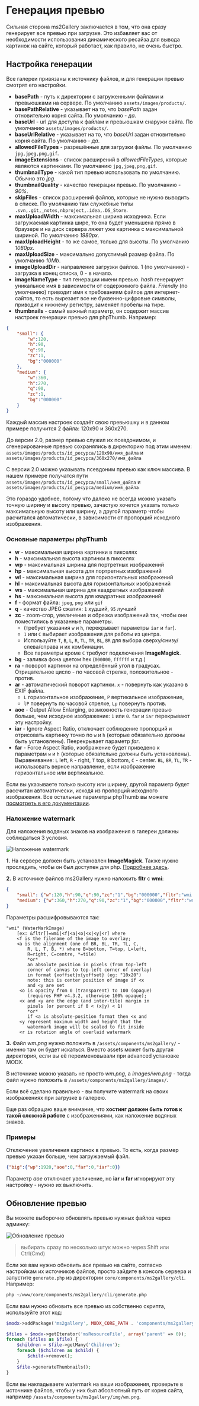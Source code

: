 # Генерация превью

Сильная сторона ms2Gallery заключается в том, что она сразу генерирует все превью при загрузке.
Это избавляет вас от необходимости использования динамического ресайза для вывода картинок на сайте, который работает, как правило, не очень быстро.

## Настройка генерации

Все галереи привязаны к источнику файлов, и для генерации превью смотрят его настройки.

* **basePath** - путь к директории с загруженными файлами и превьюшками на сервере. По умолчанию `assets/images/products/`.
* **basePathRelative** - указывает на то, что *basePath* задан отновительно корня сайта. По умолчанию - *да*.
* **baseUrl** - url для доступа к файлам и превьюшкам снаружи сайта. По умолчанию `assets/images/products/`.
* **baseUrlRelative** - указывает на то, что *baseUrl* задан отновительно корня сайта. По умолчанию - *да*.
* **allowedFileTypes** - разрешённые для загрузки файлы. По умолчанию `jpg,jpeg,png,gif`.
* **imageExtensions** - список расширений в *allowedFileTypes*, которые являются картинками. По умолчанию `jpg,jpeg,png,gif`.
* **thumbnailType** - какой тип превью использовать по умолчанию. Обычно это *jpg*.
* **thumbnailQuality** - качество генерации превью. По умолчанию - *90%*.
* **skipFiles** - список расширений файлов, которые не нужно выводить в списке. По умолчанию там служебные типы `.svn,.git,_notes,nbproject,.idea,.DS_Store`.
* **maxUploadWidth** - максимальная ширина исходника. Если загружаемая картинка шире, то она будет уменьшена прямо в браузере и на диск сервера ляжет уже картинка с максимальной шириной. По умолчанию *1980px*.
* **maxUploadHeight** - то же самое, только для высоты. По умолчанию *1080px*.
* **maxUploadSize** - максимально допустимый размер файла. По умолчанию *10Mb*.
* **imageUploadDir** - направление загрузки файлов. 1 (по умолчанию) - загрузка в конец списка, 0 - в начало.
* **imageNameType** - тип генерации имени превью. *hash* генерирует уникальное имя в зависимости от содержимого файла. *Friendly* (по умолчанию) приводит имя к требованиям файлов для интернет-сайтов, то есть вырезает все не буквенно-цифровые символы, приводит к нижнему регистру, заменяет пробелы на тире.
* **thumbnails** - самый важный параметр, он содержит массив настроек генерации превью для phpThumb. Например:

```json
{
    "small": {
        "w":120,
        "h":90,
        "q":90,
        "zc":1,
        "bg":"000000"
    },
    "medium": {
        "w":360,
        "h":270,
        "q":90,
        "zc":1,
        "bg":"000000"
    }
}
```

Каждый массив настроек создаёт свою превьюшку и в данном примере получится 2 файла: 120x90 и 360x270.

До версии 2.0, размер превью служил их псевдонимом, и сгенерированные превью сохранялись в директорию под этим именем:
`assets/images/products/id_ресурса/120x90/имя_файла` и `assets/images/products/id_ресурса/360x270/имя_файла`

С версии 2.0 можно указывать псевдоним превью как ключ массива. В нашем примере получатся пути
`assets/images/products/id_ресурса/small/имя_файла` и `assets/images/products/id_ресурса/medium/имя_файла`

Это гораздо удобнее, потому что далеко не всегда можно указать точную ширину и высоту превью, зачастую хочется указать только максимальную высоту или ширину, а другой параметр чтобы расчитался автоматически, в зависимости от пропорций
исходного изображения.

### Основные параметры phpThumb

* **w** - максимальная ширина картинки в пикселях
* **h** - максимальная высота картинки в пикселях
* **wp** - максимальная ширина для портретных изображений
* **hp** - максимальная высота для портретных изображений
* **wl** - максимальная ширина для горизонтальных изображений
* **hl** - максимальная высота для горизонтальных изображений
* **ws** - максимальная ширина для квадратных изображений
* **hs** - максимальная высота для квадратных изображений
* **f** - формат файла: `jpeg`, `png` или `gif`
* **q** - качество JPEG сжатия: `1` худший, `95` лучший
* **zc** - zoom-crop, увеличение и обрезка изображений так, чтобы они поместились в указанные параметры.
  * (требует указания `w` и `h`, перекрывает параметры `iar` и `far`).
  * `1` или `C` выбирает изображения для работы из центра.
  * Используйте `T`, `B`, `L`, `R`, `TL`, `TR`, `BL`, `BR` для выбора сверху/снизу/слева/справа и их комбинации.
  * Все параметры кроме `C` требуют подключения **ImageMagick**.
* **bg** - заливка фона цветом hex (`000000`, `ffffff` и т.д.)
* **ra** - поворот картинки на определённый угол в градусах. Отрицательное цисло - по часовой стрелке, положительное - против.
* **ar** - автоматический поворот картинки. `x` - повернуть как указано в EXIF файла.
  * `L` горизонтальное изображение, `P` вертикальное изображение,
  * `lP` повернуть по часовой стрелке, `Lp` повернуть против.
* **aoe** - Output Allow Enlarging, возможность генерации превью больше, чем исходное изображение: `1` или `0`. `far` и `iar` перекрывают эту настройку.
* **iar** - Ignore Aspect Ratio, отключает соблюдение пропорций и отрисовать картинку точно по `w` и `h` (которые обязательно должны быть установлены). Пеерекрывает параметр *far*.
* **far** - Force Aspect Ratio, изображение будет приведено к параметрам `w` и `h` (которые обязательно должны быть установлены). Выравнивание: `L` left, `R` - right, `T` top, `B` bottom, `C` - center. `BL`, `BR`, `TL`, `TR` - использовать верное направление, если изображение горизонтальное или вертикальное.

Если вы указываете только высоту или ширину, другой параметр будет рассчитан автоматически, исходя из пропорций исходного изображения.
Все остальные параметры phpThumb вы можете [посмотреть в его документации][1].

### Наложение watermark

Для наложения водяных знаков на изображения в галереи должны соблюдаться 3 условия.

![Наложение watermark](https://file.modx.pro/files/6/c/1/6c18561f4383506c2bfef7a497858841.png)

**1.** На сервере должен быть установлен **ImageMagick**. Также нужно проследить, чтобы он был доступен для php.
[Подробнее здесь][2].

**2.** В источнике файлов ms2Gallery нужно наложить **fltr** с **wmi**:

```json
{
    "small": {"w":120,"h":90,"q":90,"zc":"1","bg":"000000","fltr":"wmi|wm.png|BR|80"},
    "medium": {"w":360,"h":270,"q":90,"zc":"1","bg":"000000","fltr":"wmi|wm.png|BR|80"}
}
```

Параметры расшифровываются так:

```
"wmi" (WaterMarkImage)
    [ex: &fltr[]=wmi|<f|<a|<o|<x|<y|<r] where
    <f is the filename of the image to overlay;
    <a is the alignment (one of BR, BL, TR, TL, C,
        R, L, T, B, *) where B=bottom, T=top, L=left,
        R=right, C=centre, *=tile)
        *or*
        an absolute position in pixels (from top-left
        corner of canvas to top-left corner of overlay)
        in format {xoffset}x{yoffset} (eg: "10x20")
        note: this is center position of image if <x
        and <y are set
     <o is opacity from 0 (transparent) to 100 (opaque)
        (requires PHP v4.3.2, otherwise 100% opaque);
     <x and <y are the edge (and inter-tile) margin in
        pixels (or percent if 0 < (x|y) < 1)
        *or*
        if <a is absolute-position format then <x and
     <y represent maximum width and height that the
        watermark image will be scaled to fit inside
     <r is rotation angle of overlaid watermark
```

**3.** Файл *wm.png* нужно положить в `/assets/components/ms2gallery/` - именно там он будет искаться.
Вместо assets может быть другая директория, если вы её переименовывали при advanced установке MODX.

В источнике можно указать не просто *wm.png*, а *images/wm.png* - тогда файл нужно положить в `/assets/components/ms2gallery/images/`.

Если всё сделано правильно - вы получите watermark на своих изображениях при загрузке в галерею.

Еще раз обращаю ваше внимание, что **хостинг должен быть готов к такой сложной работе** с изображениями, как наложение водяных знаков.

### Примеры

Отключение увеличения картинок в превью. То есть, когда размер превью указан больше, чем загружаемый файл.

```json
{"big":{"wp":1920,"aoe":0,"far":0,"iar":0}}
```

Параметр *aoe* отключает увеличение, но **iar** и **far** игнорируют эту настройку - нужно их выключить.

## Обновление превью

Вы можете выборочно обновлять превью нужных файлов через админку:

![Обновление превью](https://file.modx.pro/files/7/0/f/70fdb87589c0ccf0e2a4131cdbcdce11.png)

> выбирать сразу по несколько штук можно через Shift или Ctrl(Cmd)

Если же вам нужно обновить *все* превью на сайте, согласно настройкам их источников файлов, просто зайдите в консоль сервера и запустите
`generate.php` из директории `core/components/ms2gallery/cli`. Например:

```php
php ~/www/core/components/ms2gallery/cli/generate.php
```

Если вам нужно обновить все превью из собственно скрипта, используйте этот код:

```php
$modx->addPackage('ms2gallery', MODX_CORE_PATH . 'components/ms2gallery/model/');

$files = $modx->getIterator('msResourceFile', array('parent' => 0));
foreach ($files as $file) {
    $children = $file->getMany('Children');
    foreach ($children as $child) {
        $child->remove();
    }
    $file->generateThumbnails();
}
```

Если вы накладываете watermark на ваши изображения, проверьте в источнике файлов, чтобы у них был абсолютный путь от
корня сайта, например `/assets/components/ms2gallery/img/wm.png`.

[1]: http://phpthumb.sourceforge.net/demo/docs/phpthumb.readme.txt
[2]: http://modx.pro/development/619-working-with-phpthumb/
